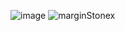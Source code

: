 ![image](https://user-images.githubusercontent.com/93992462/179302207-dc22e370-fbe6-4e1b-9465-04b60c9495db.png)
![marginStonex](https://user-images.githubusercontent.com/93992462/179302077-4f73bd9f-cd5f-4bd0-80bf-668a057c2af7.JPG)

